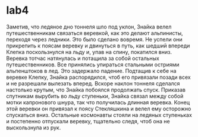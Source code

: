 # lab4

Заметив, что ледяное дно тоннеля шло под уклон, Знайка велел путешественникам связаться веревкой, как это делают альпинисты, переходя через ледники. 
Это было сделано вовремя. Не успели они прикрепить к поясам веревку и двинуться в путь, как шедший впереди Клепка поскользнулся на льду и, упав на спину, покатился вниз. 
Веревка тотчас натянулась и потащила за собой остальных путешественников. Все принялись упираться стальными остриями альпенштоков в лед. Это задержало падение. 
Подтащив к себе на веревке Клепку, Знайка распорядился, чтоб его привязали позади всех и не разрешали вылезать вперед. 
Вскоре наклон тоннеля сделался настолько крутым, что Знайка побоялся продолжать спуск. Приказав спутникам вырубить во льду ступеньки, 
Знайка связал между собой мотки капронового шнура, так что получилась длинная веревка. Конец этой веревки он привязал к поясу Стекляшкина и велел ему осторожно спускаться вниз. 
Остальные космонавты стояли на ледяных ступеньках и постепенно отпускали веревку, тщательно следя, чтоб она не выскользнула из рук.
